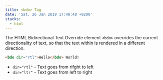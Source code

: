 ```yaml
---
title: <bdo> Tag
date: 'Sat, 26 Jan 2019 17:40:48 +0200'
stacks:
  - html
---
```


The HTML Bidirectional Text Override element `<bdo>` overrides the current directionality of text, so that the text within is rendered in a different direction.

```html
<bdo dir="rtl">Hello</bdo> World!
```

- `dir="rtl"` - Text goes from rifght to left
- `dir="ltr"` - Text goes from left to right
